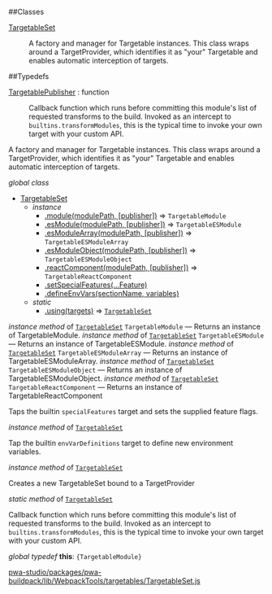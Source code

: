 ##Classes

<dl>
<dt><a href="#TargetableSet">TargetableSet</a></dt>
<dd>

A factory and manager for Targetable instances.
This class wraps around a TargetProvider, which identifies it as "your"
Targetable and enables automatic interception of targets.

</dd>
</dl>

##Typedefs

<dl>
<dt><a href="#TargetablePublisher">TargetablePublisher</a> : <inlineCode>function</inlineCode></dt>
<dd>

Callback function which runs before committing this module's list of requested transforms to the build. Invoked as an intercept to `builtins.transformModules`, this is the typical time to invoke your own target with your custom API.

</dd>
</dl>


A factory and manager for Targetable instances.
This class wraps around a TargetProvider, which identifies it as "your"
Targetable and enables automatic interception of targets.

*global* *class*

* [TargetableSet](#TargetableSet)
    * _instance_
        * [.module(modulePath, [publisher])](#TargetableSet+module) ⇒ `TargetableModule`
        * [.esModule(modulePath, [publisher])](#TargetableSet+esModule) ⇒ `TargetableESModule`
        * [.esModuleArray(modulePath, [publisher])](#TargetableSet+esModuleArray) ⇒ `TargetableESModuleArray`
        * [.esModuleObject(modulePath, [publisher])](#TargetableSet+esModuleObject) ⇒ `TargetableESModuleObject`
        * [.reactComponent(modulePath, [publisher])](#TargetableSet+reactComponent) ⇒ `TargetableReactComponent`
        * [.setSpecialFeatures(...Feature)](#TargetableSet+setSpecialFeatures)
        * [.defineEnvVars(sectionName, variables)](#TargetableSet+defineEnvVars)
    * _static_
        * [.using(targets)](#TargetableSet.using) ⇒ [`TargetableSet`](#TargetableSet)

*instance* *method* of [`TargetableSet`](#TargetableSet)
`TargetableModule` — Returns an instance of TargetableModule.
*instance* *method* of [`TargetableSet`](#TargetableSet)
`TargetableESModule` — Returns an instance of TargetableESModule.
*instance* *method* of [`TargetableSet`](#TargetableSet)
`TargetableESModuleArray` — Returns an instance of TargetableESModuleArray.
*instance* *method* of [`TargetableSet`](#TargetableSet)
`TargetableESModuleObject` — Returns an instance of TargetableESModuleObject.
*instance* *method* of [`TargetableSet`](#TargetableSet)
`TargetableReactComponent` — Returns an instance of TargetableReactComponent

Taps the builtin `specialFeatures` target and sets the supplied feature flags.

*instance* *method* of [`TargetableSet`](#TargetableSet)

Tap the builtin `envVarDefinitions` target to define new environment variables.

*instance* *method* of [`TargetableSet`](#TargetableSet)

Creates a new TargetableSet bound to a TargetProvider

*static* *method* of [`TargetableSet`](#TargetableSet)

Callback function which runs before committing this module's list of requested transforms to the build. Invoked as an intercept to `builtins.transformModules`, this is the typical time to invoke your own target with your custom API.

*global* *typedef*
**this**: `{TargetableModule}`  


[pwa-studio/packages/pwa-buildpack/lib/WebpackTools/targetables/TargetableSet.js](https://github.com/magento/pwa-studio/blob/develop/packages/pwa-buildpack/lib/WebpackTools/targetables/TargetableSet.js)